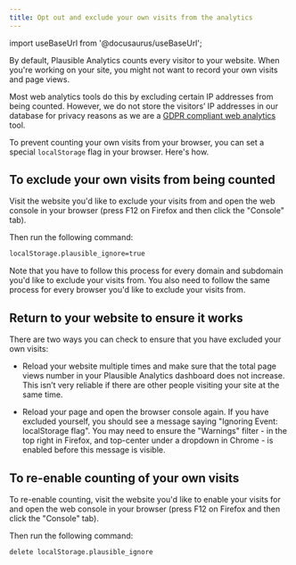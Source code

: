 ```yaml
---
title: Opt out and exclude your own visits from the analytics
---
```


import useBaseUrl from '@docusaurus/useBaseUrl';

By default, Plausible Analytics counts every visitor to your website. When you're working on your site, you might not want to record your own visits and page views.

Most web analytics tools do this by excluding certain IP addresses from being counted. However, we do not store the visitors’ IP addresses in our database for privacy reasons as we are a [GDPR compliant web analytics](https://plausible.io/data-policy) tool.

To prevent counting your own visits from your browser, you can set a special `localStorage` flag in your browser. Here's how.

## To exclude your own visits from being counted

Visit the website you'd like to exclude your visits from and open the web console in your browser (press F12 on Firefox and then click the "Console" tab). 

Then run the following command:

```html
localStorage.plausible_ignore=true
```

Note that you have to follow this process for every domain and subdomain you'd like to exclude your visits from. You also need to follow the same process for every browser you'd like to exclude your visits from.

## Return to your website to ensure it works

There are two ways you can check to ensure that you have excluded your own visits:

* Reload your website multiple times and make sure that the total page views number in your Plausible Analytics dashboard does not increase. This isn’t very reliable if there are other people visiting your site at the same time.

* Reload your page and open the browser console again. If you have excluded yourself, you should see a message saying "Ignoring Event: localStorage flag". You may need to ensure the "Warnings" filter - in the top right in Firefox, and top-center under a dropdown in Chrome - is enabled before this message is visible.

## To re-enable counting of your own visits

To re-enable counting, visit the website you'd like to enable your visits for and open the web console in your browser (press F12 on Firefox and then click the "Console" tab). 

Then run the following command:

```html
delete localStorage.plausible_ignore
```
